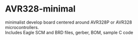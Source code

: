 # AVR328-minimal
minimalist develop board centered around AVR328P or AVR328 microcontrollers.  
Includes Eagle SCM and BRD files, gerber, BOM, sample C code
